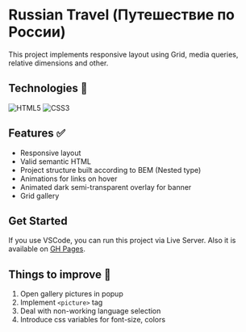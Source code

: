 # Russian Travel (Путешествие по России)

This project implements responsive layout using Grid, media queries, relative dimensions and other.


## Technologies :hammer:
![HTML5](https://img.shields.io/badge/html5-%23E34F26.svg?style=for-the-badge&logo=html5&logoColor=white)
![CSS3](https://img.shields.io/badge/css3-%231572B6.svg?style=for-the-badge&logo=css3&logoColor=white)


## Features :white_check_mark:

- Responsive layout
- Valid semantic HTML
- Project structure built according to BEM (Nested type)
- Animations for links on hover
- Animated dark semi-transparent overlay for banner
- Grid gallery


## Get Started

If you use VSCode, you can run this project via Live Server. Also it is available on <a href="https://theashbringer.github.io/russian-travel/" target="_blank">GH Pages</a>.

## Things to improve :pencil:

1. Open gallery pictures in popup
2. Implement `<picture>` tag
3. Deal with non-working language selection
4. Introduce css variables for font-size, colors
